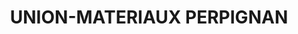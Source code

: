 ---
title: "UNION-MATERIAUX PERPIGNAN"
url: /perpignan/union-materiaux-perpignan/
shop: Baumarkt
---